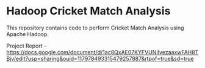 # Hadoop Cricket Match Analysis

This repository contains code to perform Cricket Match Analysis using Apache Hadoop.

Project Report - https://docs.google.com/document/d/1ac8QxAE07KYFVUNIIvezaaxwFAH8TBjv/edit?usp=sharing&ouid=117978493315479257887&rtpof=true&sd=true

